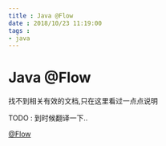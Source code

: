 ```yaml
---
title : Java @Flow
date : 2018/10/23 11:19:00
tags :
- java
---
```


# Java @Flow

找不到相关有效的文档,只在这里看过一点点说明

TODO : 到时候翻译一下..

[@Flow](https://stackoverflow.com/questions/27173203/meaning-of-flow-annotation/)
